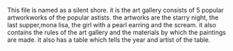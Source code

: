 This file is named as a silent shore. it is the art gallery  consists of 5 popular artworkworks of the popular astists. the artworks are the starry night, the last supper,mona lisa, the girl with a pearl earring and the scream.
it also contains the rules of the art gallery and the materials by which the paintings are made.
it also has a table which tells the year and artist of the table.
